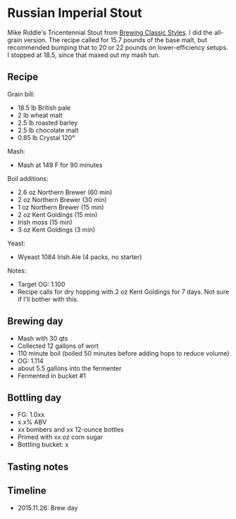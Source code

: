 # Russian Imperial Stout
Mike Riddle's Tricentennial Stout from [Brewing Classic Styles](http://www.amazon.com/Brewing-Classic-Styles-Winning-Recipes-ebook/dp/B002C1AJX8). I did the all-grain version. The recipe called for 15.7 pounds of the base malt, but recommended bumping that to 20 or 22 pounds on lower-efficiency setups. I stopped at 18.5, since that maxed out my mash tun.

## Recipe
Grain bill:
* 18.5 lb British pale
* 2 lb wheat malt
* 2.5 lb roasted barley
* 2.5 lb chocolate malt
* 0.85 lb Crystal 120°

Mash:
* Mash at 149 F for 90 minutes

Boil additions:
* 2.6 oz Northern Brewer (60 min)
* 2 oz Northern Brewer (30 min)
* 1 oz Northern Brewer (15 min)
* 2 oz Kent Goldings (15 min)
* Irish moss (15 min)
* 3 oz Kent Goldings (3 min)

Yeast:
* Wyeast 1084 Irish Ale (4 packs, no starter)

Notes:
* Target OG: 1.100
* Recipe calls for dry hopping with 2 oz Kent Goldings for 7 days. Not sure if I'll bother with this.

## Brewing day
* Mash with 30 qts
* Collected 12 gallons of wort
* 110 minute boil (boiled 50 minutes before adding hops to reduce volume)
* OG: 1.114
* about 5.5 gallons into the fermenter
* Fermented in bucket #1

## Bottling day
* FG: 1.0xx
* x.x% ABV
* xx bombers and xx 12-ounce bottles
* Primed with xx oz corn sugar
* Bottling bucket: x

## Tasting notes

## Timeline
* 2015.11.26: Brew day
